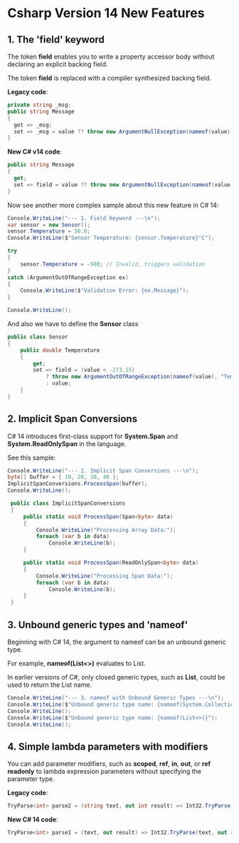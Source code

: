 # Csharp Version 14 New Features

## 1. The 'field' keyword

The token **field** enables you to write a property accessor body without declaring an explicit backing field.

The token **field** is replaced with a compiler synthesized backing field.

**Legacy code**:

```csharp
private string _msg;
public string Message
{
  get => _msg;
  set => _msg = value ?? throw new ArgumentNullException(nameof(value));
}
```

**New C# v14 code**:

```csharp
public string Message
{
  get;
  set => field = value ?? throw new ArgumentNullException(nameof(value));
}
```

Now see another more complex sample about this new feature in C# 14:

```csharp
Console.WriteLine("--- 1. Field Keyword ---\n");
var sensor = new Sensor();
sensor.Temperature = 50.0;
Console.WriteLine($"Sensor Temperature: {sensor.Temperature}°C");

try
{
    sensor.Temperature = -500; // Invalid, triggers validation
}
catch (ArgumentOutOfRangeException ex)
{
    Console.WriteLine($"Validation Error: {ex.Message}");
}

Console.WriteLine();
```

And also we have to define the **Sensor** class

```csharp
public class Sensor
{
    public double Temperature
    {
        get;
        set => field = (value < -273.15)
            ? throw new ArgumentOutOfRangeException(nameof(value), "Temperature cannot be below absolute zero.")
            : value;
    }
}
```

## 2. Implicit Span Conversions

C# 14 introduces first-class support for **System.Span<T>** and **System.ReadOnlySpan<T>** in the language. 

See this sample:

```csharp
Console.WriteLine("--- 2. Implicit Span Conversions ---\n");
byte[] buffer = { 10, 20, 30, 40 };
ImplicitSpanConversions.ProcessSpan(buffer);
Console.WriteLine();
```

```csharp
 public class ImplicitSpanConversions
 {
     public static void ProcessSpan(Span<byte> data)
     {
         Console.WriteLine("Processing Array Data:");
         foreach (var b in data)
             Console.WriteLine(b);
     }

     public static void ProcessSpan(ReadOnlySpan<byte> data)
     {
         Console.WriteLine("Processing Span Data:");
         foreach (var b in data)
             Console.WriteLine(b);
     }
 }
```

## 3. Unbound generic types and 'nameof'

Beginning with C# 14, the argument to nameof can be an unbound generic type.

For example, **nameof(List<>)** evaluates to List. 

In earlier versions of C#, only closed generic types, such as **List<int>**, could be used to return the List name.

```csharp
Console.WriteLine("--- 3. nameof with Unbound Generic Types ---\n");
Console.WriteLine($"Unbound generic type name: {nameof(System.Collections.Generic.Dictionary<,>)}");
Console.WriteLine();
Console.WriteLine($"Unbound generic type name: {nameof(List<>)}");
Console.WriteLine();
```

## 4. Simple lambda parameters with modifiers

You can add parameter modifiers, such as **scoped**, **ref**, **in**, **out**, or **ref readonly** to lambda expression parameters without specifying the parameter type.

**Legacy code**:

```csharp
TryParse<int> parse2 = (string text, out int result) => Int32.TryParse(text, out result);
```

**New C# 14 code**:

```csharp
TryParse<int> parse1 = (text, out result) => Int32.TryParse(text, out result);
```
